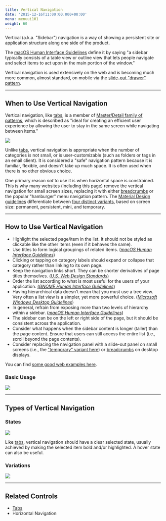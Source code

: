 ```yaml
---
title: Vertical Navigation
date: '2015-12-16T11:00:00.000+00:00'
menu: menuui101
weight: 60
---
```


Vertical (a.k.a. "Sidebar") navigation is a way of showing a persistent site or application structure along one side of the product.<!--more-->   

The [macOS Human Interface Guidelines](https://developer.apple.com/macos/human-interface-guidelines/windows-and-views/sidebars/) define it by saying "a sidebar typically consists of a table view or outline view that lets people navigate and select items to act upon in the main portion of the window."

Vertical navigation is used extensively on the web and is becoming much more common, almost standard, on mobile via the [slide-out "drawer" pattern](https://material.io/guidelines/patterns/navigation-drawer.html).


---

## When to Use Vertical Navigation

Vertical navigation, like [tabs](http://localhost:1313/ui101/tabs/), is a member of [Master/Detail family of patterns](http://designingwebinterfaces.com/designing-web-interfaces-12-screen-patterns), which is described as "ideal for creating an efficient user experience by allowing the user to stay in the same screen while navigating between items."

[![](//media.balsamiq.com/img/support/tutorials/ui101/finder-verticalnavigation.png)](https://developer.apple.com/macos/human-interface-guidelines/windows-and-views/sidebars/)


Unlike [tabs](../tabs/), vertical navigation is appropriate when the number of categories is  not small, or is user-customizable (such as folders or tags in an email client). It is considered a "safe" navigation pattern because it is familiar, flexible, and doesn't take up much space. It is often used when there is no other obvious choice.


One primary reason *not* to use it is when horizontal space is constrained. This is why many websites (including this page) remove the vertical navigation for small screen sizes, replacing it with either [breadcrumbs](../breadcrumbs/) or the popular "hamburger" menu navigation pattern. The [Material Design guidelines](https://material.io/guidelines/) differentiate between [four distinct variants](https://material.io/guidelines/patterns/navigation-drawer.html#navigation-drawer-behavior), based on screen size: permanent, persistent, mini, and temporary.

---

## How to Use Vertical Navigation

* Highlight the selected page/item in the list. It should not be styled as clickable like the other items (even if it behaves the same).
* Use titles to form logical groupings of related items. ([*macOS Human Interface Guidelines*](https://developer.apple.com/macos/human-interface-guidelines/windows-and-views/sidebars/))
* Clicking or tapping on category labels should expand or collapse that category rather than linking to its own page.
* Keep the navigation links short. They can be shorter derivatives of page titles themselves. [(*U.S. Web Design Standards*)](https://standards.usa.gov/components/sidenav/)
* Order the list according to what is most useful for the users of your application. [(*GNOME Human Interface Guidelines*)](https://developer.gnome.org/hig/stable/sidebar-lists.html.en)
* Having hierarchical data doesn't mean that you must use a tree view. Very often a list view is a simpler, yet more powerful choice. ([*Microsoft Windows Desktop Guidelines*](https://msdn.microsoft.com/en-us/library/windows/desktop/dn742445(v=vs.85).aspx))
* In general, refrain from exposing more than two levels of hierarchy within a sidebar. ([*macOS Human Interface Guidelines*](https://developer.apple.com/macos/human-interface-guidelines/windows-and-views/sidebars/))
* The sidebar can be on the left or right side of the page, but it should be consistent across the application.
* Consider what happens when the sidebar content is longer (taller) than the page content. Ensure that users can still access the entire list (i.e., scroll beyond the page contents).
* Consider replacing the navigation panel with a slide-out panel on small screens (i.e., the ["temporary" variant here](https://material.io/guidelines/patterns/navigation-drawer.html#navigation-drawer-behavior)) or [breadcrumbs](../breadcrumbs/) on desktop displays.

You can find [some good web examples here](https://www.webdesignerdepot.com/2017/06/10-sites-doing-vertical-navigation-right/).

### Basic Usage

![](//media.balsamiq.com/img/support/tutorials/ui101/verticalnavigation.png)

---

## Types of Vertical Navigation

### States

![](//media.balsamiq.com/img/support/tutorials/ui101/verticalnavigation-states.png)

Like [tabs](../tabs/#types-of-tabs), vertical navigation should have a clear selected state, usually achieved by making the selected item bold and/or highlighted. A hover state can also be useful.


### Variations

![](//media.balsamiq.com/img/support/tutorials/ui101/verticalnavigation-variations.png)

---

## Related Controls 

* [Tabs](../tabs/)
* Horizontal Navigation
